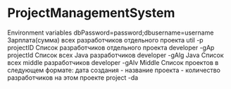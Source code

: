 # ProjectManagementSystem
Environment variables
dbPassword=password;dbusername=username
Зарплата(сумма) всех разработчиков отдельного проекта
  util -p projectID
Список разработчиков отдельного проекта
  developer -gAp projectId
Список всех Java разработчиков
  developer -gAlg Java
Список всех middle разработчиков
  developer -gAlv Middle
Cписок проектов в следующем формате: дата создания - название проекта - количество разработчиков на этом проекте
  project -da
